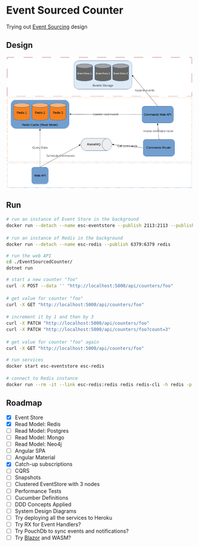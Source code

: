 # Event Sourced Counter

Trying out [Event Sourcing] design

## Design

![Diagram](./design-diagram.png)

## Run

```sh
# run an instance of Event Store in the background
docker run --detach --name esc-eventstore --publish 2113:2113 --publish 1113:1113 eventstore/eventstore

# run an instance of Redis in the background
docker run --detach --name esc-redis --publish 6379:6379 redis
```

```sh
# run the web API
cd ./EventSourcedCounter/
dotnet run
```

```sh
# start a new counter "foo"
curl -X POST --data '' "http://localhost:5000/api/counters/foo"

# get value for counter "foo"
curl -X GET "http://localhost:5000/api/counters/foo"

# increment it by 1 and then by 3
curl -X PATCH "http://localhost:5000/api/counters/foo"
curl -X PATCH "http://localhost:5000/api/counters/foo?count=3"

# get value for counter "foo" again
curl -X GET "http://localhost:5000/api/counters/foo"
```

```sh
# run services
docker start esc-eventstore esc-redis

# connect to Redis instance
docker run --rm -it --link esc-redis:redis redis redis-cli -h redis -p 6379
```

## Roadmap

- [X] Event Store
- [X] Read Model: Redis
- [ ] Read Model: Postgres
- [ ] Read Model: Mongo
- [ ] Read Model: Neo4j
- [ ] Angular SPA
- [ ] Angular Material
- [X] Catch-up subscriptions
- [ ] CQRS
- [ ] Snapshots
- [ ] Clustered EventStore with 3 nodes
- [ ] Performance Tests
- [ ] Cucumber Definitions
- [ ] DDD Concepts Applied
- [ ] System Design Diagrams
- [ ] Try deploying all the services to Heroku
- [ ] Try RX for Event Handlers?
- [ ] Try PouchDb to sync events and notifications?
- [ ] Try [Blazor] and WASM?

[Event Sourcing]: https://www.erikheemskerk.nl/event-sourcing-awesome-powerful-different/
[PuchDb]: https://github.com/pouchdb/pouchdb
[Cucumber]: http://docs.cucumber.io/
[Blazor]: https://blazor.net